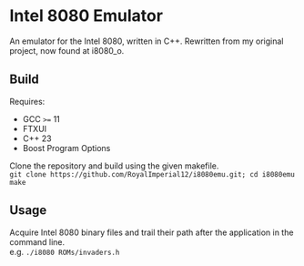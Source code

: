 # Intel 8080 Emulator #
An emulator for the Intel 8080, written in C++. Rewritten from my original project, now found at i8080_o.

## Build ##
Requires:
- GCC `>=` 11
- FTXUI
- C++ 23
- Boost Program Options

Clone the repository and build using the given makefile.<br>
`git clone https://github.com/RoyalImperial12/i8080emu.git; cd i8080emu
make`

## Usage ##
Acquire Intel 8080 binary files and trail their path after the application in the command line.
<br>e.g. `./i8080 ROMs/invaders.h`
